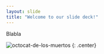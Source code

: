 ```yaml
---
layout: slide
title: "Welcome to our slide deck!"
---
```


Blabla

![octocat-de-los-muertos](https://octodex.github.com/images/octocat-de-los-muertos.jpg)
{: .center}
